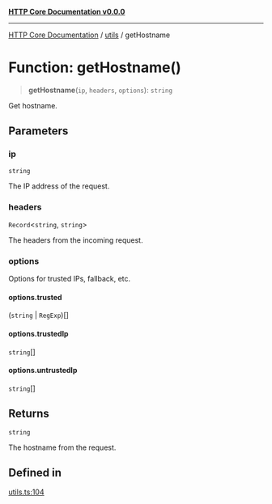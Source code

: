 [**HTTP Core Documentation v0.0.0**](../../README.md)

***

[HTTP Core Documentation](../../modules.md) / [utils](../README.md) / getHostname

# Function: getHostname()

> **getHostname**(`ip`, `headers`, `options`): `string`

Get hostname.

## Parameters

### ip

`string`

The IP address of the request.

### headers

`Record`\<`string`, `string`\>

The headers from the incoming request.

### options

Options for trusted IPs, fallback, etc.

#### options.trusted

(`string` \| `RegExp`)[]

#### options.trustedIp

`string`[]

#### options.untrustedIp

`string`[]

## Returns

`string`

The hostname from the request.

## Defined in

[utils.ts:104](https://github.com/stonemjs/http-core/blob/a162480c16327760396238c341daab61793d5440/src/utils.ts#L104)
